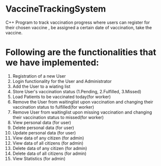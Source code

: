 # VaccineTrackingSystem

C++ Program to track vaccination progress where users can
  register for their chosen vaccine , be assigned a certain date of vaccination, take the vaccine.
  
# Following are the functionalities that we have implemented:
  
  1. Registration of a new User
  2. Login functionality for the User and Administrator
  3. Add the User to a wiating list
  4. Store User's vaccination status (1.Pending, 2.Fulfilled, 3.Missed)
  5. Load Patients to be vaccinated today(for worker)
  6. Remove the User from waitinglist upon vaccination and changing their vaccination status to fulfilled(for worker)
  7. Remove User from waitinglist upon missing vaccination and changing their vaccination status to missed(for worker)
  8. View personal data (for user)
  9. Delete personal data (for user)
  10. Update personal data (for user)
  11. View data of any citizen (for admin)
  12. View data of all citizens (for admin)
  13. Delete data of any citizen (for admin)
  14. Delete data of all citizens (for admin)
  15. View Statistics (for admin)
